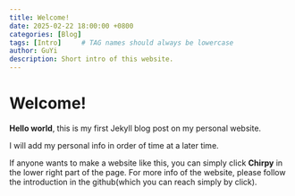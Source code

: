 ```yaml
---
title: Welcome!
date: 2025-02-22 18:00:00 +0800
categories: [Blog]
tags: [Intro]     # TAG names should always be lowercase
author: GuYi
description: Short intro of this website.
---
```


# Welcome!
**Hello world**, this is my first Jekyll blog post on my personal website.


I will add my personal info in order of time at a later time.


If anyone wants to make a website like this, you can simply click **Chirpy** in the lower right part of the page. For more info of the website, please follow the introduction in the github(which you can reach simply by click).